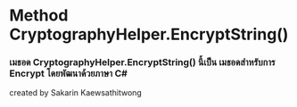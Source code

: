# Method CryptographyHelper.EncryptString()

### เมธอด CryptographyHelper.EncryptString() นี้เป็น เมธอดสำหรับการ **Encrypt** โดยพัฒนาด้วยภาษา **C#**

created by Sakarin Kaewsathitwong